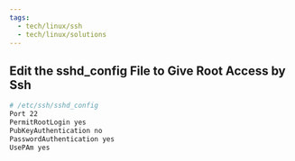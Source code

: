 ```yaml
---
tags:
  - tech/linux/ssh
  - tech/linux/solutions
---
```


## Edit the sshd_config File to Give Root Access by Ssh

```bash
# /etc/ssh/sshd_config
Port 22
PermitRootLogin yes
PubKeyAuthentication no
PasswordAuthentication yes
UsePAm yes
```